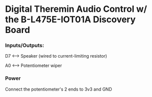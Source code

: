 # Digital Theremin Audio Control w/ the B-L475E-IOT01A Discovery Board

### Inputs/Outputs:
D7 <--> Speaker (wired to current-limiting resistor)

A0 <--> Potentiometer wiper

### Power
Connect the potentiometer's 2 ends to 3v3 and GND
